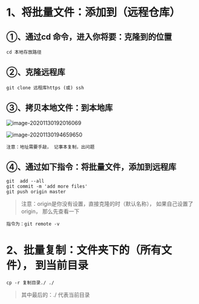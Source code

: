 

# 1、将批量文件：添加到（远程仓库）

## ①、通过cd 命令，进入你将要：克隆到的位置

~~~
cd 本地存放路径
~~~



## ②、克隆远程库

~~~
git clone 远程库https (或) ssh
~~~



## ③、拷贝本地文件：到本地库

![image-20201130192016069](https://gitee.com/sheep-are-flying-in-the-sky/my-picture/raw/master/picture3/image-20201130192016069.png)

![image-20201130194659650](https://gitee.com/sheep-are-flying-in-the-sky/my-picture/raw/master/picture3/image-20201130194659650.png)

~~~
注意：地址需要手敲， 记事本复制，出问题
~~~



## ④、通过如下指令：将批量文件，添加到远程库

~~~
git  add --all
git commit -m 'add more files'
git push origin master
~~~

> 注意：origin是你没有设置，直接克隆的时（默认名称）， 如果自己设置了origin， 那么先查看一下

~~~
指令为：git remote -v
~~~



# 2、批量复制：文件夹下的（所有文件）， 到当前目录

~~~
cp -r 复制目录./ ./
~~~

>其中最后的：./ 代表当前目录     